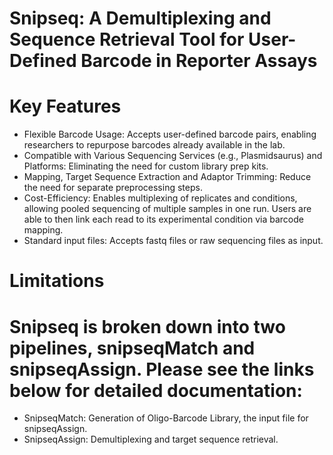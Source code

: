 # Snipseq: A Demultiplexing and Sequence Retrieval Tool for User-Defined Barcode in Reporter Assays
# Key Features
- Flexible Barcode Usage: Accepts user-defined barcode pairs, enabling researchers to repurpose barcodes already available in the lab.
- Compatible with Various Sequencing Services (e.g., Plasmidsaurus) and Platforms: Eliminating the need for custom library prep kits. 
- Mapping, Target Sequence Extraction and Adaptor Trimming: Reduce the need for separate preprocessing steps. 
- Cost-Efficiency: Enables multiplexing of replicates and conditions, allowing pooled sequencing of multiple samples in one run. Users are able to then link each read to its experimental condition via barcode mapping.
- Standard input files: Accepts fastq files or raw sequencing files as input.

# Limitations

# Snipseq is broken down into two pipelines, snipseqMatch and snipseqAssign. Please see the links below for detailed documentation:
- SnipseqMatch: Generation of Oligo-Barcode Library, the input file for snipseqAssign.
- SnipseqAssign: Demultiplexing and target sequence retrieval.
